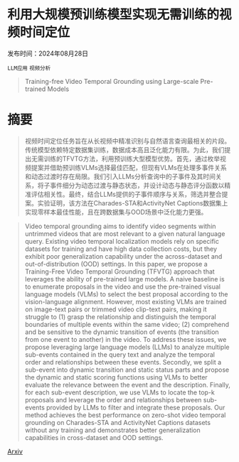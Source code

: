 # 利用大规模预训练模型实现无需训练的视频时间定位

发布时间：2024年08月28日

`LLM应用` `视频分析`

> Training-free Video Temporal Grounding using Large-scale Pre-trained Models

# 摘要

> 视频时间定位任务旨在从长视频中精准识别与自然语言查询最相关的片段。传统模型依赖特定数据集训练，数据成本高且泛化能力有限。为此，我们提出无需训练的TFVTG方法，利用预训练大型模型优势。首先，通过枚举视频提案并借助预训练VLMs选择最佳匹配，但现有VLMs在处理多事件关系和动态过渡时存在局限。我们引入LLMs分析查询中的子事件及其时间关系，将子事件细分为动态过渡与静态状态，并设计动态与静态评分函数以精准评估相关性。最终，结合LLMs提供的子事件顺序与关系，筛选并整合提案。实验证明，该方法在Charades-STA和ActivityNet Captions数据集上实现零样本最佳性能，且在跨数据集与OOD场景中泛化能力更强。

> Video temporal grounding aims to identify video segments within untrimmed videos that are most relevant to a given natural language query. Existing video temporal localization models rely on specific datasets for training and have high data collection costs, but they exhibit poor generalization capability under the across-dataset and out-of-distribution (OOD) settings. In this paper, we propose a Training-Free Video Temporal Grounding (TFVTG) approach that leverages the ability of pre-trained large models. A naive baseline is to enumerate proposals in the video and use the pre-trained visual language models (VLMs) to select the best proposal according to the vision-language alignment. However, most existing VLMs are trained on image-text pairs or trimmed video clip-text pairs, making it struggle to (1) grasp the relationship and distinguish the temporal boundaries of multiple events within the same video; (2) comprehend and be sensitive to the dynamic transition of events (the transition from one event to another) in the video. To address these issues, we propose leveraging large language models (LLMs) to analyze multiple sub-events contained in the query text and analyze the temporal order and relationships between these events. Secondly, we split a sub-event into dynamic transition and static status parts and propose the dynamic and static scoring functions using VLMs to better evaluate the relevance between the event and the description. Finally, for each sub-event description, we use VLMs to locate the top-k proposals and leverage the order and relationships between sub-events provided by LLMs to filter and integrate these proposals. Our method achieves the best performance on zero-shot video temporal grounding on Charades-STA and ActivityNet Captions datasets without any training and demonstrates better generalization capabilities in cross-dataset and OOD settings.

[Arxiv](https://arxiv.org/abs/2408.16219)